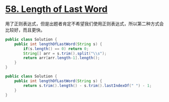 # [58. Length of Last Word](https://leetcode.com/problems/length-of-last-word/)

用了正则表达式，但是出题者肯定不希望我们使用正则表达式，所以第二种方式会比较好，而且更快。

```java
public class Solution {
    public int lengthOfLastWord(String s) {
        if(s.length() == 0) return 0;
        String[] arr = s.trim().split("\\s");
        return arr[arr.length-1].length();
    }
}
```

```java
public class Solution {
    public int lengthOfLastWord(String s) {
        return s.trim().length() - s.trim().lastIndexOf(" ") - 1;
    }
}
```